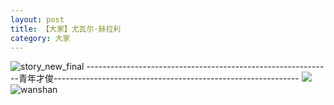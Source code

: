 ```yaml
---
layout: post
title: 【大家】尤瓦尔·赫拉利
category: 大家
---
```

![story_new_final](http://rjbwi03xh.hd-bkt.clouddn.com/img/story_new_final_0322.png)
-------------------------------------------------------------青年才俊-------------------------------------------------------------
![](http://rjbwd52rw.hd-bkt.clouddn.com/img/men-history-220512-new-2.jpeg)
![wanshan](http://rjbwi03xh.hd-bkt.clouddn.com/img/wanshan.png)





  




